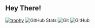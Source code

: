 ## Hey There!

[![trophy](https://github-profile-trophy.vercel.app/?username=myalt2335)](https://github.com/ryo-ma/github-profile-trophy)
![GitHub Stats](https://github-readme-stats-salesp07.vercel.app/api/top-langs/?username=myalt2335&hide=HTML&langs_count=8&layout=compact&theme=react&border_radius=10&size_weight=0.5&count_weight=0.5&exclude_repo=github-readme-stats)
![Git](https://github-readme-streak-stats-salesp07.vercel.app/?user=myalt2335&count_private=true&theme=react&border_radius=10)
![GitHub](https://github-readme-stats-salesp07.vercel.app/api?username=myalt2335&count_private=true&show_icons=true&theme=react&rank_icon=github&border_radius=10)
<!--
**myalt2335/myalt2335** is a ✨ _special_ ✨ repository because its `README.md` (this file) appears on your GitHub profile.

Here are some ideas to get you started:

- 🔭 I’m currently working on ...
- 🌱 I’m currently learning ...
- 👯 I’m looking to collaborate on ...
- 🤔 I’m looking for help with ...
- 💬 Ask me about ...
- 📫 How to reach me: ...
- 😄 Pronouns: ...
- ⚡ Fun fact: ...
-->
